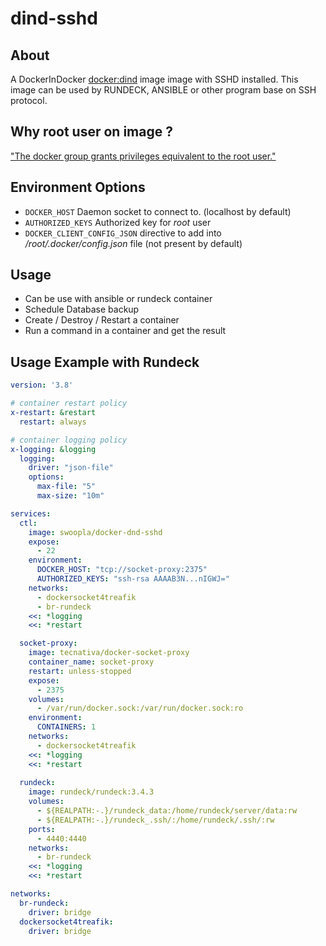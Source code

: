 # dind-sshd

## About

A DockerInDocker [docker:dind](https://hub.docker.com/_/docker?tab=tags) image image with SSHD installed. This image can be used by RUNDECK, ANSIBLE or other program base on SSH protocol.

## Why root user on image ?

["The docker group grants privileges equivalent to the root user."](https://docs.docker.com/engine/install/linux-postinstall/)

## Environment Options

- `DOCKER_HOST` Daemon socket to connect to. (localhost by default)
- `AUTHORIZED_KEYS` Authorized key for *root* user
- `DOCKER_CLIENT_CONFIG_JSON` directive to add into _/root/.docker/config.json_ file (not present by default)

## Usage

* Can be use with ansible or rundeck container
* Schedule Database backup
* Create / Destroy / Restart a container
* Run a command in a container and get the result

## Usage Example with Rundeck

```yaml
version: '3.8'

# container restart policy
x-restart: &restart
  restart: always

# container logging policy
x-logging: &logging
  logging:
    driver: "json-file"
    options:
      max-file: "5"
      max-size: "10m"

services:
  ctl:
    image: swoopla/docker-dnd-sshd
    expose:
      - 22
    environment:
      DOCKER_HOST: "tcp://socket-proxy:2375"
      AUTHORIZED_KEYS: "ssh-rsa AAAAB3N...nIGWJ="
    networks:
      - dockersocket4treafik
      - br-rundeck
    <<: *logging
    <<: *restart

  socket-proxy:
    image: tecnativa/docker-socket-proxy
    container_name: socket-proxy
    restart: unless-stopped
    expose:
      - 2375
    volumes:
      - /var/run/docker.sock:/var/run/docker.sock:ro
    environment:
      CONTAINERS: 1
    networks:
      - dockersocket4treafik
    <<: *logging
    <<: *restart
  
  rundeck:
    image: rundeck/rundeck:3.4.3
    volumes:
      - ${REALPATH:-.}/rundeck_data:/home/rundeck/server/data:rw
      - ${REALPATH:-.}/rundeck_.ssh/:/home/rundeck/.ssh/:rw
    ports:
      - 4440:4440
    networks:
      - br-rundeck
    <<: *logging
    <<: *restart

networks:
  br-rundeck:
    driver: bridge
  dockersocket4treafik:
    driver: bridge
```
